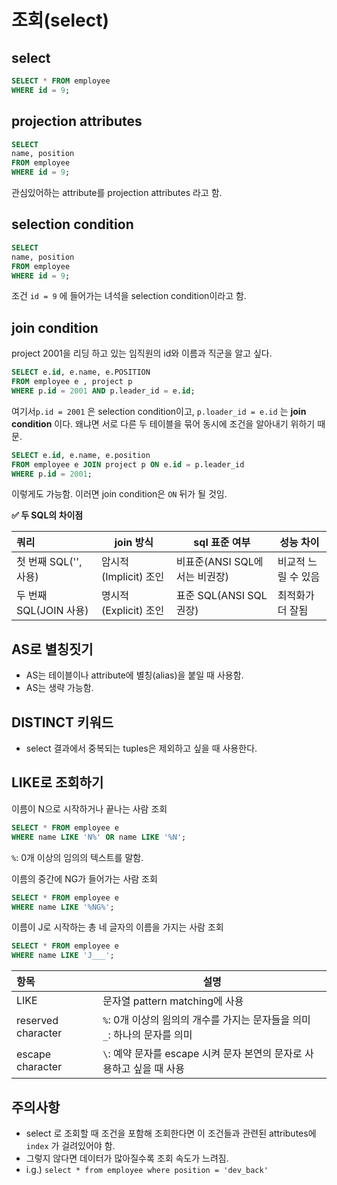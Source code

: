 # 조회(select)

## select

```sql
SELECT * FROM employee
WHERE id = 9;
```

## projection attributes

```sql {2}
SELECT
name, position
FROM employee
WHERE id = 9;
```

관심있어하는 attribute를 projection attributes 라고 함.

## selection condition

```sql {4}
SELECT
name, position
FROM employee
WHERE id = 9;
```

조건 `id = 9` 에 들어가는 녀석을 selection condition이라고 함.

## join condition

project 2001을 리딩 하고 있는 임직원의 id와 이름과 직군을 알고 싶다.

```sql {3}
SELECT e.id, e.name, e.POSITION
FROM employee e , project p
WHERE p.id = 2001 AND p.leader_id = e.id;
```

여기서`p.id = 2001` 은 selection condition이고, `p.loader_id = e.id` 는 **join condition** 이다. 왜냐면 서로 다른 두 테이블을 묶어 동시에 조건을 알아내기 위하기 때문.

```sql
SELECT e.id, e.name, e.position
FROM employee e JOIN project p ON e.id = p.leader_id
WHERE p.id = 2001;
```

이렇게도 가능함. 이러면 join condition은 `ON` 뒤가 될 것임.

**✅ 두 SQL의 차이점**

| 쿼리                | join 방식          | sql 표준 여부            | 성능 차이       |
|:---------------- | ---------------- | -------------------- | ----------- |
| 첫 번째 SQL('', 사용)  | 암시적(Implicit) 조인 | 비표준(ANSI SQL에서는 비권장) | 비교적 느릴 수 있음 |
| 두 번째 SQL(JOIN 사용) | 명시적(Explicit) 조인 | 표준 SQL(ANSI SQL 권장)  | 최적화가 더 잘됨   |

## AS로 별칭짓기

- AS는 테이블이나 attribute에 별칭(alias)을 붙일 때 사용함.
- AS는 생략 가능함.

## DISTINCT 키워드

- select 결과에서 중복되는 tuples은 제외하고 싶을 때 사용한다.

## LIKE로 조회하기

이름이 N으로 시작하거나 끝나는 사람 조회

```sql
SELECT * FROM employee e
WHERE name LIKE 'N%' OR name LIKE '%N';
```

`%`: 0개 이상의 임의의 텍스트를 말함.

이름의 중간에 NG가 들어가는 사람 조회

```sql
SELECT * FROM employee e
WHERE name LIKE '%NG%';
```

이름이 J로 시작하는 총 네 글자의 이름을 가지는 사람 조회

```sql
SELECT * FROM employee e
WHERE name LIKE 'J___';
```

| 항목                 | 설명                                                 |
|:----------------- | -------------------------------------------------- |
| LIKE               | 문자열 pattern matching에 사용                           |
| reserved character | `%`: 0개 이상의 읨의의 개수를 가지는 문자들을 의미<br>`_`: 하나의 문자를 의미 |
| escape character   | `\`: 예약 문자를 escape 시켜 문자 본연의 문자로 사용하고 싶을 때 사용      |

## 주의사항

- select 로 조회할 때 조건을 포함해 조회한다면 이 조건들과 관련된 attributes에 `index` 가 걸려있어야 함.
- 그렇지 않다면 데이터가 많아질수록 조회 속도가 느려짐.
- i.g.) `select * from employee where position = 'dev_back'`

